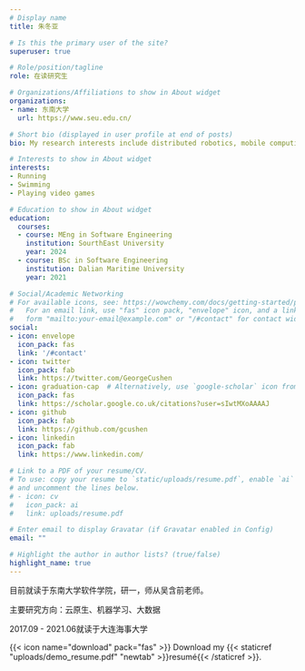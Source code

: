```yaml
---
# Display name
title: 朱冬亚

# Is this the primary user of the site?
superuser: true

# Role/position/tagline
role: 在读研究生

# Organizations/Affiliations to show in About widget
organizations:
- name: 东南大学
  url: https://www.seu.edu.cn/

# Short bio (displayed in user profile at end of posts)
bio: My research interests include distributed robotics, mobile computing and programmable matter.

# Interests to show in About widget
interests:
- Running
- Swimming
- Playing video games

# Education to show in About widget
education:
  courses:
  - course: MEng in Software Engineering
    institution: SourthEast University
    year: 2024
  - course: BSc in Software Engineering
    institution: Dalian Maritime University
    year: 2021

# Social/Academic Networking
# For available icons, see: https://wowchemy.com/docs/getting-started/page-builder/#icons
#   For an email link, use "fas" icon pack, "envelope" icon, and a link in the
#   form "mailto:your-email@example.com" or "/#contact" for contact widget.
social:
- icon: envelope
  icon_pack: fas
  link: '/#contact'
- icon: twitter
  icon_pack: fab
  link: https://twitter.com/GeorgeCushen
- icon: graduation-cap  # Alternatively, use `google-scholar` icon from `ai` icon pack
  icon_pack: fas
  link: https://scholar.google.co.uk/citations?user=sIwtMXoAAAAJ
- icon: github
  icon_pack: fab
  link: https://github.com/gcushen
- icon: linkedin
  icon_pack: fab
  link: https://www.linkedin.com/

# Link to a PDF of your resume/CV.
# To use: copy your resume to `static/uploads/resume.pdf`, enable `ai` icons in `params.toml`, 
# and uncomment the lines below.
# - icon: cv
#   icon_pack: ai
#   link: uploads/resume.pdf

# Enter email to display Gravatar (if Gravatar enabled in Config)
email: ""

# Highlight the author in author lists? (true/false)
highlight_name: true
---
```


目前就读于东南大学软件学院，研一，师从吴含前老师。

主要研究方向：云原生、机器学习、大数据

2017.09 - 2021.06就读于大连海事大学

{{< icon name="download" pack="fas" >}} Download my {{< staticref "uploads/demo_resume.pdf" "newtab" >}}resumé{{< /staticref >}}.

